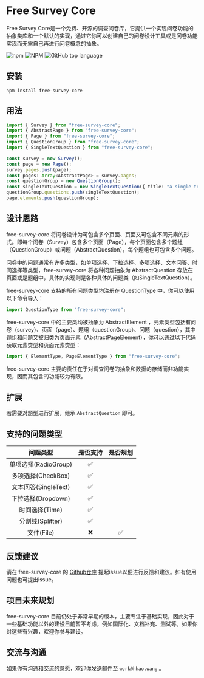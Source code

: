 # Free Survey Core

Free Survey Core是一个免费、开源的调查问卷库，它提供一个实现问卷功能的抽象类库和一个默认的实现，通过它你可以创建自己的问卷设计工具或是问卷功能实现而无需自己再进行问卷概念的抽象。

![npm](https://img.shields.io/npm/dt/free-survey-core?label=NPM&link=https%3A%2F%2Fwww.npmjs.com%2Fpackage%2Ffree-survey-core)
![NPM](https://img.shields.io/npm/l/free-survey-core)
![GitHub top language](https://img.shields.io/github/languages/top/HHaoWang/free-survey-core)

## 安装

```shell
npm install free-survey-core
```

## 用法

```typescript
import { Survey } from "free-survey-core";
import { AbstractPage } from "free-survey-core";
import { Page } from "free-survey-core";
import { QuestionGroup } from "free-survey-core";
import { SingleTextQuestion } from "free-survey-core";

const survey = new Survey();
const page = new Page();
survey.pages.push(page);
const pages: Array<AbstractPage> = survey.pages;
const questionGroup = new QuestionGroup();
const singleTextQuestion = new SingleTextQuestion({ title: "a single text question" });
questionGroup.questions.push(singleTextQuestion);
page.elements.push(questionGroup);
```

## 设计思路

free-survey-core 将问卷设计为可包含多个页面、页面又可包含不同元素的形式。即每个问卷（Survey）包含多个页面（Page），每个页面包含多个题组（QuestionGroup）或问题（AbstractQuestion），每个题组也可包含多个问题。

问卷中的问题通常有许多类型，如单项选择、下拉选择、多项选择、文本问答、时间选择等类型，free-survey-core 将各种问题抽象为 AbstractQuestion 存放在页面或是题组中，具体的实现则是各种具体的问题类（如SingleTextQuestion）。

free-survey-core 支持的所有问题类型均注册在 QuestionType 中，你可以使用以下命令导入：

```typescript
import QuestionType from "free-survey-core";
```

free-survey-core 中的主要类均被抽象为 AbstractElement ，元素类型包括有问卷（survey）、页面（page）、题组（questionGroup）、问题（question），其中题组和问题又被归类为页面元素（AbstractPageElement），你可以通过以下代码获取元素类型和页面元素类型：

```typescript
import { ElementType, PageElementType } from "free-survey-core";
```

free-survey-core 主要的责任在于对调查问卷的抽象和数据的存储而非功能实现，因而其包含的功能较为有限。

## 扩展

若需要对题型进行扩展，继承 `AbstractQuestion` 即可。

## 支持的问题类型

|       问题类型       | 是否支持 | 是否规划 |
| :------------------: | :------: | :------: |
| 单项选择(RadioGroup) |    ✅    |          |
|  多项选择(CheckBox)  |    ✅    |          |
| 文本问答(SingleText) |    ✅    |          |
|  下拉选择(Dropdown)  |    ✅    |          |
|    时间选择(Time)    |    ✅    |          |
|   分割线(Splitter)   |    ✅    |          |
|      文件(File)      |    ❌    |    ✅    |

## 反馈建议

请在 free-survey-core 的 [Github仓库](https://github.com/HHaoWang/free-survey-core) 提起issue以便进行反馈和建议。如有使用问题也可提出issue。

## 项目未来规划

free-survey-core 目前仍处于非常早期的版本，主要专注于基础实现，因此对于一些基础功能以外的建设目前暂不考虑，例如国际化、文档补充、测试等。如果你对这些有兴趣，欢迎你参与建设。

## 交流与沟通

如果你有沟通和交流的意愿，欢迎你发送邮件至 `work@hhao.wang` 。
